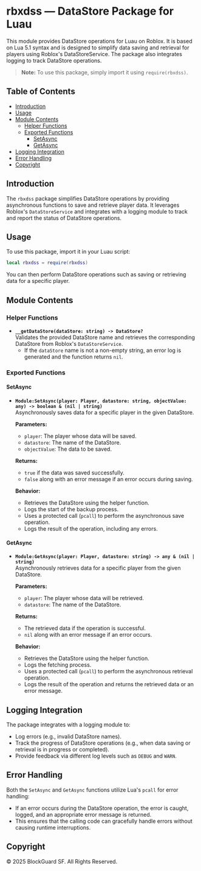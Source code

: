 # rbxdss — DataStore Package for Luau

This module provides DataStore operations for Luau on Roblox. It is based on Lua 5.1 syntax and is designed to simplify data saving and retrieval for players using Roblox's DataStoreService. The package also integrates logging to track DataStore operations.

> **Note:** To use this package, simply import it using `require(rbxdss)`.

## Table of Contents

- [Introduction](#introduction)
- [Usage](#usage)
- [Module Contents](#module-contents)
  - [Helper Functions](#helper-functions)
  - [Exported Functions](#exported-functions)
    - [SetAsync](#setasync)
    - [GetAsync](#getasync)
- [Logging Integration](#logging-integration)
- [Error Handling](#error-handling)
- [Copyright](#copyright)

## Introduction

The `rbxdss` package simplifies DataStore operations by providing asynchronous functions to save and retrieve player data. It leverages Roblox's `DataStoreService` and integrates with a logging module to track and report the status of DataStore operations.

## Usage

To use this package, import it in your Luau script:

```lua
local rbxdss = require(rbxdss)
```

You can then perform DataStore operations such as saving or retrieving data for a specific player.

## Module Contents

### Helper Functions

- **`__getDataStore(dataStore: string) -> DataStore?`**  
  Validates the provided DataStore name and retrieves the corresponding DataStore from Roblox's `DataStoreService`.
  - If the `dataStore` name is not a non-empty string, an error log is generated and the function returns `nil`.

### Exported Functions

#### SetAsync

- **`Module:SetAsync(player: Player, datastore: string, objectValue: any) -> boolean & (nil | string)`**  
  Asynchronously saves data for a specific player in the given DataStore.
  
  **Parameters:**
  - `player`: The player whose data will be saved.
  - `datastore`: The name of the DataStore.
  - `objectValue`: The data to be saved.
  
  **Returns:**
  - `true` if the data was saved successfully.
  - `false` along with an error message if an error occurs during saving.
  
  **Behavior:**
  - Retrieves the DataStore using the helper function.
  - Logs the start of the backup process.
  - Uses a protected call (`pcall`) to perform the asynchronous save operation.
  - Logs the result of the operation, including any errors.

#### GetAsync

- **`Module:GetAsync(player: Player, datastore: string) -> any & (nil | string)`**  
  Asynchronously retrieves data for a specific player from the given DataStore.
  
  **Parameters:**
  - `player`: The player whose data will be retrieved.
  - `datastore`: The name of the DataStore.
  
  **Returns:**
  - The retrieved data if the operation is successful.
  - `nil` along with an error message if an error occurs.
  
  **Behavior:**
  - Retrieves the DataStore using the helper function.
  - Logs the fetching process.
  - Uses a protected call (`pcall`) to perform the asynchronous retrieval operation.
  - Logs the result of the operation and returns the retrieved data or an error message.

## Logging Integration

The package integrates with a logging module to:
- Log errors (e.g., invalid DataStore names).
- Track the progress of DataStore operations (e.g., when data saving or retrieval is in progress or completed).
- Provide feedback via different log levels such as `DEBUG` and `WARN`.

## Error Handling

Both the `SetAsync` and `GetAsync` functions utilize Lua's `pcall` for error handling:
- If an error occurs during the DataStore operation, the error is caught, logged, and an appropriate error message is returned.
- This ensures that the calling code can gracefully handle errors without causing runtime interruptions.

## Copyright

© 2025 BlockGuard SF. All Rights Reserved.